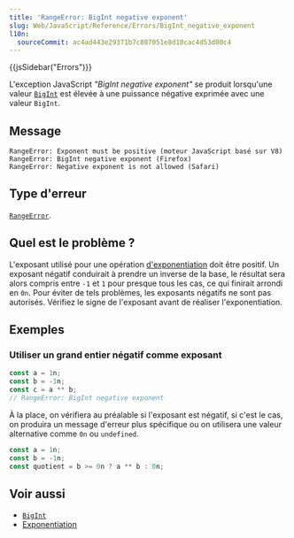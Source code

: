 ```yaml
---
title: 'RangeError: BigInt negative exponent'
slug: Web/JavaScript/Reference/Errors/BigInt_negative_exponent
l10n:
  sourceCommit: ac4ad443e29371b7c807051e8d10cac4d53d00c4
---
```


{{jsSidebar("Errors")}}

L'exception JavaScript <i lang="en">"BigInt negative exponent"</i> se produit lorsqu'une valeur [`BigInt`](/fr/docs/Web/JavaScript/Reference/Global_Objects/BigInt) est élevée à une puissance négative exprimée avec une valeur `BigInt`.

## Message

```
RangeError: Exponent must be positive (moteur JavaScript basé sur V8)
RangeError: BigInt negative exponent (Firefox)
RangeError: Negative exponent is not allowed (Safari)
```

## Type d'erreur

[`RangeError`](/fr/docs/Web/JavaScript/Reference/Global_Objects/RangeError).

## Quel est le problème ?

L'exposant utilisé pour une opération [d'exponentiation](/fr/docs/Web/JavaScript/Reference/Operators/Exponentiation) doit être positif. Un exposant négatif conduirait à prendre un inverse de la base, le résultat sera alors compris entre `-1` et `1` pour presque tous les cas, ce qui finirait arrondi en `0n`. Pour éviter de tels problèmes, les exposants négatifs ne sont pas autorisés. Vérifiez le signe de l'exposant avant de réaliser l'exponentiation.

## Exemples

### Utiliser un grand entier négatif comme exposant

```js example-bad
const a = 1n;
const b = -1n;
const c = a ** b;
// RangeError: BigInt negative exponent
```

À la place, on vérifiera au préalable si l'exposant est négatif, si c'est le cas, on produira un message d'erreur plus spécifique ou on utilisera une valeur alternative comme `0n` ou `undefined`.

```js example-good
const a = 1n;
const b = -1n;
const quotient = b >= 0n ? a ** b : 0n;
```

## Voir aussi

- [`BigInt`](/fr/docs/Web/JavaScript/Reference/Global_Objects/BigInt)
- [Exponentiation](/fr/docs/Web/JavaScript/Reference/Operators/Exponentiation)
